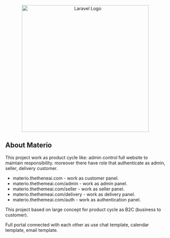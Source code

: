 <p align="center"><a href="https://laravel.com" target="_blank"><img src="https://raw.githubusercontent.com/laravel/art/master/logo-lockup/5%20SVG/2%20CMYK/1%20Full%20Color/laravel-logolockup-cmyk-red.svg" width="400" alt="Laravel Logo"></a></p>

## About Materio

This project work as product cycle like: admin control full website to maintain responsibility. moreover there have role that authenticate as admin, seller, delivery customer.

- materio.thetheneai.com - work as customer panel.
- materio.thethemeai.com/admin - work as admin panel.
- materio.thethemeai.com/seller - work as seller panel.
- materio.thethemeai.com/delivery - work as delivery panel.
- materio.thethemeai.com/auth - work as authentication panel.

This project based on large concept for product cycle as B2C (business to customer).

Full portal connected with each other as use chat template, calendar template, email template.
